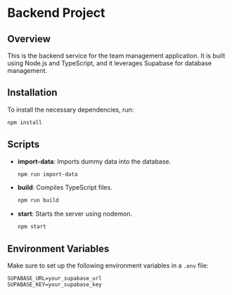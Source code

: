 
# Backend Project

## Overview

This is the backend service for the team management application. It is built using Node.js and TypeScript, and it leverages Supabase for database management.


## Installation

To install the necessary dependencies, run:

```bash
npm install
```

## Scripts


- **import-data**: Imports dummy data into the database.
  ```bash
  npm run import-data
  ```
- **build**: Compiles TypeScript files.
  ```bash
  npm run build
  ```
- **start**: Starts the server using nodemon.
  ```bash
  npm start
  ```



## Environment Variables

Make sure to set up the following environment variables in a `.env` file:

```
SUPABASE_URL=your_supabase_url
SUPABASE_KEY=your_supabase_key
```

